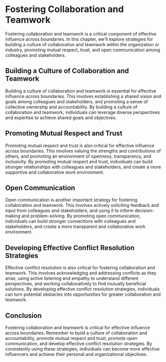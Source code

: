 Fostering Collaboration and Teamwork
==============================================================================

Fostering collaboration and teamwork is a critical component of effective influence across boundaries. In this chapter, we'll explore strategies for building a culture of collaboration and teamwork within the organization or industry, promoting mutual respect, trust, and open communication among colleagues and stakeholders.

Building a Culture of Collaboration and Teamwork
------------------------------------------------

Building a culture of collaboration and teamwork is essential for effective influence across boundaries. This involves establishing a shared vision and goals among colleagues and stakeholders, and promoting a sense of collective ownership and accountability. By building a culture of collaboration and teamwork, individuals can leverage diverse perspectives and expertise to achieve shared goals and objectives.

Promoting Mutual Respect and Trust
----------------------------------

Promoting mutual respect and trust is also critical for effective influence across boundaries. This involves valuing the strengths and contributions of others, and promoting an environment of openness, transparency, and inclusivity. By promoting mutual respect and trust, individuals can build stronger relationships with colleagues and stakeholders, and create a more supportive and collaborative work environment.

Open Communication
------------------

Open communication is another important strategy for fostering collaboration and teamwork. This involves actively soliciting feedback and input from colleagues and stakeholders, and using it to inform decision-making and problem-solving. By promoting open communication, individuals can build stronger connections with colleagues and stakeholders, and create a more transparent and collaborative work environment.

Developing Effective Conflict Resolution Strategies
---------------------------------------------------

Effective conflict resolution is also critical for fostering collaboration and teamwork. This involves acknowledging and addressing conflicts as they arise, using active listening and empathy to understand different perspectives, and working collaboratively to find mutually beneficial solutions. By developing effective conflict resolution strategies, individuals can turn potential obstacles into opportunities for greater collaboration and teamwork.

Conclusion
----------

Fostering collaboration and teamwork is critical for effective influence across boundaries. Remember to build a culture of collaboration and accountability, promote mutual respect and trust, promote open communication, and develop effective conflict resolution strategies. By consistently using these strategies, individuals can become more effective influencers and achieve their personal and organizational objectives.

